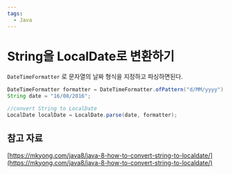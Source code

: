```yaml
---
tags:
  - Java
---
```

# String을 LocalDate로 변환하기

`DateTimeFormatter` 로 문자열의 날짜 형식을 지정하고 파싱하면된다.

```java
DateTimeFormatter formatter = DateTimeFormatter.ofPattern("d/MM/yyyy");
String date = "16/08/2016";

//convert String to LocalDate
LocalDate localDate = LocalDate.parse(date, formatter);
```

## 참고 자료

[https://mkyong.com/java8/java-8-how-to-convert-string-to-localdate/](https://mkyong.com/java8/java-8-how-to-convert-string-to-localdate/)